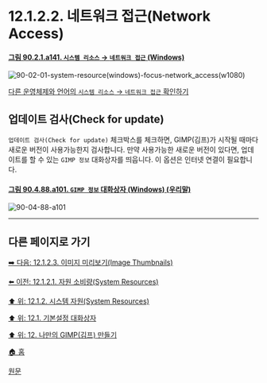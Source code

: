 # 12.1.2.2. 네트워크 접근(Network Access)

<a id="90-02-01-a141"></a>

#### [그림 90.2.1.a141. `시스템 리소스` → `네트워크 접근` (Windows)](./90-02-01-system-resource.md#90-02-01-a141)
![90-02-01-system-resource(windows)-focus-network_access(w1080)](https://github.com/wonder13662/gimp/assets/15767104/91c3df40-81fb-4cf8-b549-1f50c174ea46)

[다른 운영체제와 언어의 `시스템 리소스` → `네트워크 접근` 확인하기](./90-02-01-system-resource.md#90-02-01-a142)

## 업데이트 검사(Check for update)
`업데이트 검사(Check for update)` 체크박스를 체크하면, GIMP(김프)가 시작될 때마다 새로운 버전이 사용가능한지 검사합니다. 만약 사용가능한 새로운 버전이 있다면, 업데이트를 할 수 있는 `GIMP 정보` 대화상자를 띄웁니다. 이 옵션은 인터넷 연결이 필요합니다.

<a id="90-04-88-a101"></a>

#### [그림 90.4.88.a101. `GIMP 정보` 대화상자 (Windows) (우리말)](./90-04-88-about_gimp.md#90-04-88-a101)
![90-04-88-a101](https://github.com/wonder13662/gimp/assets/15767104/87dc3ba0-e8f2-4827-81b1-9ded96f2242c)

***

## 다른 페이지로 가기

[➡️ 다음: 12.1.2.3. 이미지 미리보기(Image Thumbnails)](./12-01-02-03-image_thumbnails.md)

[⬅️ 이전: 12.1.2.1. 자원 소비량(System Resources)](./12-01-02-01-resource_consumption.md)

[⬆️ 위: 12.1.2. 시스템 자원(System Resources)](./12-01-02-00-system-resources.md)

[⬆️ 위: 12.1. 기본설정 대화상자](./12-01-00-preference-dialog.md)

[⬆️ 위: 12. 나만의 GIMP(김프) 만들기](./12-00-enrich-my-gimp.md)

[🏠 홈](./00-home.md)

[원문](https://docs.gimp.org/2.10/ko/gimp-pimping.html#gimp-prefs-system-resources)